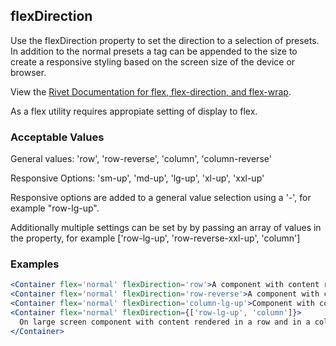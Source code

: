 ## flexDirection
Use the flexDirection property to set the direction to a selection of presets.  In addition to the normal presets a tag can be appended to the size to create a responsive styling based on the screen size of the device or browser.

View the [Rivet Documentation for flex, flex-direction, and flex-wrap](https://rivet.iu.edu/utilities/flex/#flex%2C-flex-direction%2C-and-flex-wrap).

As a flex utility requires appropiate setting of display to flex.

### Acceptable Values

General values: 'row', 'row-reverse', 'column', 'column-reverse'

Responsive Options: 'sm-up', 'md-up', 'lg-up', 'xl-up', 'xxl-up'

Responsive options are added to a general value selection using a '-', for example "row-lg-up".

Additionally multiple settings can be set by by passing an array of values in the property, for example ['row-lg-up', 'row-reverse-xxl-up', 'column']

### Examples
```jsx
<Container flex='normal' flexDirection='row'>A component with content render in a order in a row</Container>
<Container flex='normal' flexDirection='row-reverse'>A component with content render in a reverse in a row</Container>
<Container flex='normal' flexDirection='column-lg-up'>Component with content render in a column on large screens</Container>
<Container flex='normal' flexDirection={['row-lg-up', 'column']}>
  On large screen component with content rendered in a row and in a column on smaller screens.
</Container>
```
